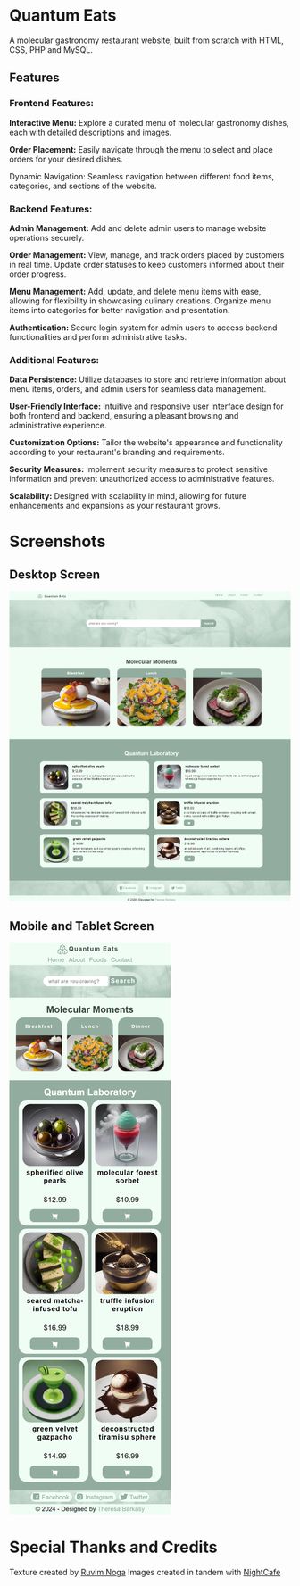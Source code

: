 # Quantum Eats
A molecular gastronomy restaurant website, built from scratch with HTML, CSS, PHP and MySQL.

## Features
### Frontend Features:
<p><b>Interactive Menu:</b> Explore a curated menu of molecular gastronomy dishes, each with detailed descriptions and images.</p>

<p><b>Order Placement:</b> Easily navigate through the menu to select and place orders for your desired dishes.</p>

<p>D<b></b>ynamic Navigation: Seamless navigation between different food items, categories, and sections of the website.</p>

### Backend Features:
<p><b>Admin Management:</b> Add and delete admin users to manage website operations securely.</p>

<p><b>Order Management:</b> View, manage, and track orders placed by customers in real time.
Update order statuses to keep customers informed about their order progress.</p>

<p><b>Menu Management:</b> Add, update, and delete menu items with ease, allowing for flexibility in showcasing culinary creations. Organize menu items into categories for better navigation and presentation.</p>

<p><b>Authentication:</b> Secure login system for admin users to access backend functionalities and perform administrative tasks.</p>

### Additional Features:
<p><b>Data Persistence:</b> Utilize databases to store and retrieve information about menu items, orders, and admin users for seamless data management.</p>

<p><b>User-Friendly Interface:</b> Intuitive and responsive user interface design for both frontend and backend, ensuring a pleasant browsing and administrative experience.</p>

<p><b>Customization Options:</b> Tailor the website's appearance and functionality according to your restaurant's branding and requirements.</p>

<p><b>Security Measures:</b> Implement security measures to protect sensitive information and prevent unauthorized access to administrative features.</p>

<p><b>Scalability:</b> Designed with scalability in mind, allowing for future enhancements and expansions as your restaurant grows.</p>


# Screenshots
## Desktop Screen
![Homepage](screenshots/quantum-eats-desktop-homepage.png)
## Mobile and Tablet Screen
![Homepage](screenshots/quantum-eats-mobile-homepage.png)

# Special Thanks and Credits
<!-- Search Background -->
Texture created by [Ruvim Noga](https://unsplash.com/photos/blue-red-and-black-smoke-digital-wallpaper-pazM9TQJ2Ck)
Images created in tandem with [NightCafe](https://creator.nightcafe.studio/studio?gad_source=1&gclid=Cj0KCQiAkeSsBhDUARIsAK3tiefTHhVQ8K37DRBvgTOkNnGutCEnVwfhuzfUbjuPM8Z5NQLk45NXoosaAozNEALw_wcB)
  
  <!-- 
  Front End
  http://localhost/Quantum-Eats/index.html
  Back End
  http://localhost/Quantum-Eats/admin/ 
   -->
